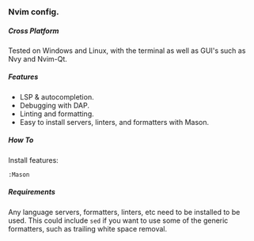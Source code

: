 ### Nvim config.

##### Cross Platform
Tested on Windows and Linux, with the terminal as well as GUI's such as Nvy
and Nvim-Qt.

##### Features
- LSP & autocompletion.
- Debugging with DAP.
- Linting and formatting.
- Easy to install servers, linters, and formatters with Mason.

##### How To
Install features:
```
:Mason
```

##### Requirements
Any language servers, formatters, linters, etc need to be installed to be
used. This could include `sed` if you want to use some of the generic
formatters, such as trailing white space removal.
